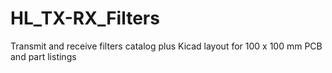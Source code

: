 # HL_TX-RX_Filters
Transmit and receive filters catalog plus Kicad layout for 100 x 100 mm PCB and part listings
